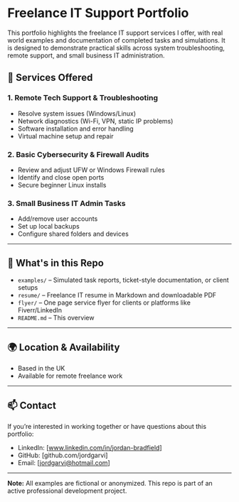 # Freelance IT Support Portfolio

This portfolio highlights the freelance IT support services I offer, with real world examples and documentation of completed tasks and simulations. It is designed to demonstrate practical skills across system troubleshooting, remote support, and small business IT administration.

## 📌 Services Offered

### 1. Remote Tech Support & Troubleshooting
- Resolve system issues (Windows/Linux)
- Network diagnostics (Wi-Fi, VPN, static IP problems)
- Software installation and error handling
- Virtual machine setup and repair

### 2. Basic Cybersecurity & Firewall Audits
- Review and adjust UFW or Windows Firewall rules
- Identify and close open ports
- Secure beginner Linux installs

### 3. Small Business IT Admin Tasks
- Add/remove user accounts
- Set up local backups
- Configure shared folders and devices

---

## 📂 What's in this Repo

- `examples/` – Simulated task reports, ticket-style documentation, or client setups
- `resume/` – Freelance IT resume in Markdown and downloadable PDF
- `flyer/` – One page service flyer for clients or platforms like Fiverr/LinkedIn
- `README.md` – This overview

---

## 🌍 Location & Availability

- Based in the UK  
- Available for remote freelance work

---

## 📫 Contact

If you’re interested in working together or have questions about this portfolio:

- LinkedIn: [www.linkedin.com/in/jordan-bradfield]  
- GitHub: [github.com/jordgarvi]  
- Email: [jordgarvi@hotmail.com]

---

**Note:** All examples are fictional or anonymized. This repo is part of an active professional development project.
